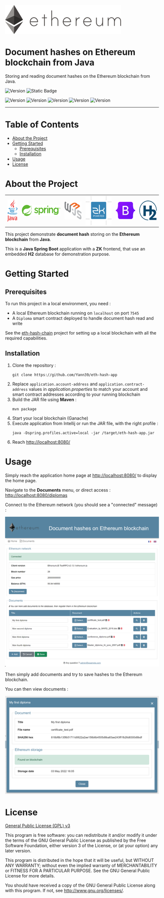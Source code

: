 <img src="logo-ethereum.svg" width="380" alt="Ethereum logo">

# Document hashes on Ethereum blockchain from Java

Storing and reading document hashes on the Ethereum blockchain from Java.

![Version](https://img.shields.io/badge/version-1.0.2-2AAB92.svg)
![Static Badge](https://img.shields.io/badge/Last%20update-05%20May%202022-blue)

![Version](https://img.shields.io/badge/JDK-17-red.svg)
![Version](https://img.shields.io/badge/Spring%20Boot-2.5.12-green.svg)
![Version](https://img.shields.io/badge/ZK-9.6.0-blue.svg)
![Version](https://img.shields.io/badge/Bootstrap-5.1.3-purple.svg)
![Version](https://img.shields.io/badge/Web3j-5.0.0-yellow.svg)

---

# Table of Contents

* [About the Project](#about-the-project)
* [Getting Started](#getting-started)
  * [Prerequisites](#prerequisites)
  * [Installation](#installation)
* [Usage](#usage)
* [License](#license)

# About the Project

<table>
  <tr>
    <td>
        <img alt="Java logo" src="logo-java.svg" height="72"/>
    </td>
    <td>
        <img alt="Spring logo" src="logo-spring.svg" height="36"/>
    </td>
    <td>
        <img alt="H2 logo" src="logo-web3js.svg" height="58"/>
    </td>
    <td>
        <img alt="ZK logo" src="logo-zk.svg" height="96"/>
    </td>
    <td>
        <img alt="H2 logo" src="logo-bootstrap.svg" height="56"/>
    </td>
    <td>
        <img alt="H2 logo" src="logo-h2.svg" height="64"/>
    </td>
  </tr>
</table>

This project demonstrate **document hash** storing on the **Ethereum blockchain** from **Java**.

This is a **Java Spring Boot** application with a **ZK** frontend, that use an embedded **H2** database for demonstration purpose.

# Getting Started

## Prerequisites

To run this project in a local environment, you need :
- A local Ethereum blockchain running on `localhost` on port `7545`
- A `Diploma` smart contract deployed to handle document hash read and write

See the [eth-hash-chain](https://github.com/Yann39/eth-hash-chain) project for setting up a local blockchain with all the required capabilities.

## Installation

1. Clone the repository :
    ```shell script
    git clone https://github.com/Yann39/eth-hash-app
    ```
2. Replace `application.account-address` and `application.contract-address` values in _application.properties_
   to match your account and smart contract addresses according to your running blockchain
3. Build the JAR file using **Maven** :
   ```shell script
   mvn package
   ```
4. Start your local blockchain (Ganache)
5. Execute application from Intellij or run the JAR file, with the right profile :
   ```shell script
   java -Dspring.profiles.active=local -jar /target/eth-hash-app.jar
   ```
6. Reach <http://localhost:8080/>

# Usage

Simply reach the application home page at <http://localhost:8080/> to display the home page.

Navigate to the **Documents** menu, or direct access : <http://localhost:8080/diplomas>

Connect to the Ethereum network (you should see a "connected" message) :

<img src="screen-app1.png" alt="Application main page">

Then simply add documents and try to save hashes to the Ethereum blockchain.

You can then view documents :

<img src="screen-app2.png" alt="Application view document page">

# License

[General Public License (GPL) v3](https://www.gnu.org/licenses/gpl-3.0.en.html)

This program is free software: you can redistribute it and/or modify it under the terms of the GNU
General Public License as published by the Free Software Foundation, either version 3 of the
License, or (at your option) any later version.

This program is distributed in the hope that it will be useful, but WITHOUT ANY WARRANTY; without
even the implied warranty of MERCHANTABILITY or FITNESS FOR A PARTICULAR PURPOSE. See the GNU
General Public License for more details.

You should have received a copy of the GNU General Public License along with this program. If not,
see <http://www.gnu.org/licenses/>.